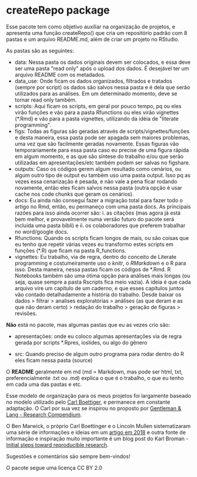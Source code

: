 # createRepo package


Esse pacote tem como objetivo auxiliar na organização de projetos, e apresenta uma função createRepo() que cria um repositório padrão com 8 pastas e um arquivo README.md, além de criar um projeto no RStudio.

As pastas são as seguintes:

- data: Nessa pasta os dados originais devem ser colocados, e essa deve ser uma pasta "read only" após o upload dos dados. É desejável ter um arquivo README com os metadados.
- data_use: Onde ficam os dados organizados, filtrados e tratados (sempre por script) os dados são salvos nessa pasta e é dela que serão utilizados para as análises. Em um determinado momento, deve se tornar read only também.
- scripts: Aqui ficam os scripts, em geral por pouco tempo, pq ou eles virão funções e vão para a pasta Rfunctions ou eles virão vignettes (*.Rmd) e vão para a pasta vignettes, utilizando da idéia de "literate programming".
- figs: Todas as figuras são geradas através de scripts/vignettes/funções e desta maneira, essa pasta pode ser apagada sem maiores problemas, uma vez que são facilmente geradas novamente. Essas figuras vão temporariamente para essa pasta caso eu precise de uma figura rápida em algum momento, e as que são síntese do trabalho e/ou que serão utilizadas em apresentações/etc também podem ser salvas no figshare.
- outputs: Caso os códigos gerem algum resultado como cenários, ou algum outro tipo de output eu também uso uma pasta output. Isso pq as vezes essa cenarização é pesada, e não vale a pena ficar rodando novamente, então eles ficam salvos nessa pasta (outra opção é usar cache nos code chunks que geram os cenários).
- docs: Eu ainda não consegui fazer a migração total para fazer todo o artigo no Rmd, então, eu permaneço com uma pasta docs. As principais razões para isso ainda ocorrer são: i. as citações (mas agora já está bem melhor, e provavelmente numa versão futuro do pacote será incluída uma pasta bibli) e ii. os colaboradores que preferem trabalhar no word/google docs.
- Rfunctions: Quando os scripts ficam longos de mais, ou são coisas que eu tenho que repetir várias vezes eu transformo estes scripts em funções (*.R) que ficam na pasta R_functions.
- vignettes: Eu trabalho, via de regra, dentro do conceito de Literate programming e costumeiramente uso o *knitr*, o *RMarkdown* e o R para isso. Desta maneira, nessa pastas ficam os códigos de *.Rmd. R Notebooks também são uma ótima opção para análises mais longas (ou seja, quase sempre a pasta Rscripts fica meio vazia). A ideia é que cada arquivo vire um capítulo de um caderno, e que esses capítulos juntos vão contado detalhadamente a história do trabalho. Desde baixar os dados > filtrar > analises exploratórias > análises (as que deram e as que não deram certo) > redação do trabalho > geração de figuras > revisões.

**Não** está no pacote, mas algumas pastas que eu as vezes crio são:

- apresentações: onde eu coloco algumas apresentações via de regra gerada por scripts *.Rpres, ioslides, ou algo do gênero

- src: Quando preciso de algum outro programa para rodar dentro do R eles ficam nessa pasta (source)

O **README** geralmente em md (md = Markdown, mas pode ser html, txt, preferencialmente .txt ou .md) explica o que é o trabalho, o que eu tenho em cada uma das pastas e etc.

Esse modelo de organização para os meus projetos foi largamente baseado no modelo utilizado pelo [Carl Boettiger](http://www.carlboettiger.info/2012/05/06/research-workflow.html), e permanece em constante adaptação. O Carl por sua vez se inspirou no proposto por [Gentleman & Lang - Research Compendium](https://www.researchgate.net/publication/40823095_Statistical_Analyses_and_Reproducible_Research).

O Ben Marwick, o próprio Carl Boettinger e o Lincoln Mullen sistematizaram uma série de informações e ideias em um [artigo em 2018](https://doi.org/10.1080/00031305.2017.1375986) e outra fonte de informação e inspiração muito importante é um blog post do Karl Broman - [Initial steps toward reproducible research](https://kbroman.org/steps2rr/).

Sugestões e comentários são sempre bem-vindos!

O pacote segue uma licença CC BY 2.0



